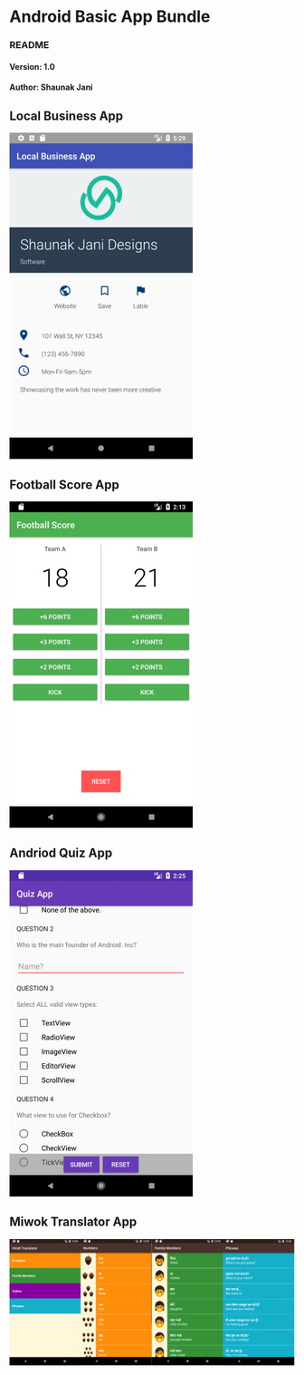 # Android Basic App Bundle
### README
#### Version: 1.0
#### Author: Shaunak Jani

## Local Business App
![Local Business App][Local-Business-app]

[Local-Business-app]: ./LocalBusinessApp/media/app_screenshot.png

## Football Score App
![Football Score App][Football-Score-app]

[Football-Score-app]: ./FootballScore/media/app_screenshot.png

## Andriod Quiz App
![Andriod Quiz App][Andriod-Quiz-app]

[Andriod-Quiz-app]: ./QuizApp/media/app_screenshot.png

## Miwok Translator App
![Miwok Translator App][Miwok-Translator-app]

[Miwok-Translator-app]: ./Miwok_translator/media/app_screenshot.png